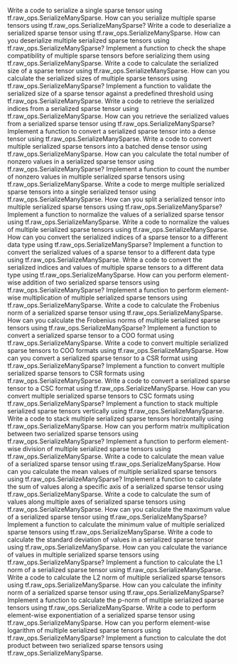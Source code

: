 Write a code to serialize a single sparse tensor using tf.raw_ops.SerializeManySparse.
How can you serialize multiple sparse tensors using tf.raw_ops.SerializeManySparse?
Write a code to deserialize a serialized sparse tensor using tf.raw_ops.SerializeManySparse.
How can you deserialize multiple serialized sparse tensors using tf.raw_ops.SerializeManySparse?
Implement a function to check the shape compatibility of multiple sparse tensors before serializing them using tf.raw_ops.SerializeManySparse.
Write a code to calculate the serialized size of a sparse tensor using tf.raw_ops.SerializeManySparse.
How can you calculate the serialized sizes of multiple sparse tensors using tf.raw_ops.SerializeManySparse?
Implement a function to validate the serialized size of a sparse tensor against a predefined threshold using tf.raw_ops.SerializeManySparse.
Write a code to retrieve the serialized indices from a serialized sparse tensor using tf.raw_ops.SerializeManySparse.
How can you retrieve the serialized values from a serialized sparse tensor using tf.raw_ops.SerializeManySparse?
Implement a function to convert a serialized sparse tensor into a dense tensor using tf.raw_ops.SerializeManySparse.
Write a code to convert multiple serialized sparse tensors into a batched dense tensor using tf.raw_ops.SerializeManySparse.
How can you calculate the total number of nonzero values in a serialized sparse tensor using tf.raw_ops.SerializeManySparse?
Implement a function to count the number of nonzero values in multiple serialized sparse tensors using tf.raw_ops.SerializeManySparse.
Write a code to merge multiple serialized sparse tensors into a single serialized tensor using tf.raw_ops.SerializeManySparse.
How can you split a serialized tensor into multiple serialized sparse tensors using tf.raw_ops.SerializeManySparse?
Implement a function to normalize the values of a serialized sparse tensor using tf.raw_ops.SerializeManySparse.
Write a code to normalize the values of multiple serialized sparse tensors using tf.raw_ops.SerializeManySparse.
How can you convert the serialized indices of a sparse tensor to a different data type using tf.raw_ops.SerializeManySparse?
Implement a function to convert the serialized values of a sparse tensor to a different data type using tf.raw_ops.SerializeManySparse.
Write a code to convert the serialized indices and values of multiple sparse tensors to a different data type using tf.raw_ops.SerializeManySparse.
How can you perform element-wise addition of two serialized sparse tensors using tf.raw_ops.SerializeManySparse?
Implement a function to perform element-wise multiplication of multiple serialized sparse tensors using tf.raw_ops.SerializeManySparse.
Write a code to calculate the Frobenius norm of a serialized sparse tensor using tf.raw_ops.SerializeManySparse.
How can you calculate the Frobenius norms of multiple serialized sparse tensors using tf.raw_ops.SerializeManySparse?
Implement a function to convert a serialized sparse tensor to a COO format using tf.raw_ops.SerializeManySparse.
Write a code to convert multiple serialized sparse tensors to COO formats using tf.raw_ops.SerializeManySparse.
How can you convert a serialized sparse tensor to a CSR format using tf.raw_ops.SerializeManySparse?
Implement a function to convert multiple serialized sparse tensors to CSR formats using tf.raw_ops.SerializeManySparse.
Write a code to convert a serialized sparse tensor to a CSC format using tf.raw_ops.SerializeManySparse.
How can you convert multiple serialized sparse tensors to CSC formats using tf.raw_ops.SerializeManySparse?
Implement a function to stack multiple serialized sparse tensors vertically using tf.raw_ops.SerializeManySparse.
Write a code to stack multiple serialized sparse tensors horizontally using tf.raw_ops.SerializeManySparse.
How can you perform matrix multiplication between two serialized sparse tensors using tf.raw_ops.SerializeManySparse?
Implement a function to perform element-wise division of multiple serialized sparse tensors using tf.raw_ops.SerializeManySparse.
Write a code to calculate the mean value of a serialized sparse tensor using tf.raw_ops.SerializeManySparse.
How can you calculate the mean values of multiple serialized sparse tensors using tf.raw_ops.SerializeManySparse?
Implement a function to calculate the sum of values along a specific axis of a serialized sparse tensor using tf.raw_ops.SerializeManySparse.
Write a code to calculate the sum of values along multiple axes of serialized sparse tensors using tf.raw_ops.SerializeManySparse.
How can you calculate the maximum value of a serialized sparse tensor using tf.raw_ops.SerializeManySparse?
Implement a function to calculate the minimum value of multiple serialized sparse tensors using tf.raw_ops.SerializeManySparse.
Write a code to calculate the standard deviation of values in a serialized sparse tensor using tf.raw_ops.SerializeManySparse.
How can you calculate the variance of values in multiple serialized sparse tensors using tf.raw_ops.SerializeManySparse?
Implement a function to calculate the L1 norm of a serialized sparse tensor using tf.raw_ops.SerializeManySparse.
Write a code to calculate the L2 norm of multiple serialized sparse tensors using tf.raw_ops.SerializeManySparse.
How can you calculate the infinity norm of a serialized sparse tensor using tf.raw_ops.SerializeManySparse?
Implement a function to calculate the p-norm of multiple serialized sparse tensors using tf.raw_ops.SerializeManySparse.
Write a code to perform element-wise exponentiation of a serialized sparse tensor using tf.raw_ops.SerializeManySparse.
How can you perform element-wise logarithm of multiple serialized sparse tensors using tf.raw_ops.SerializeManySparse?
Implement a function to calculate the dot product between two serialized sparse tensors using tf.raw_ops.SerializeManySparse.
